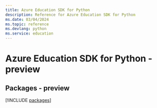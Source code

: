 ```yaml
---
title: Azure Education SDK for Python
description: Reference for Azure Education SDK for Python
ms.date: 03/04/2024
ms.topic: reference
ms.devlang: python
ms.service: education
---
```

# Azure Education SDK for Python - preview
## Packages - preview
[!INCLUDE [packages](education-index.md)]
